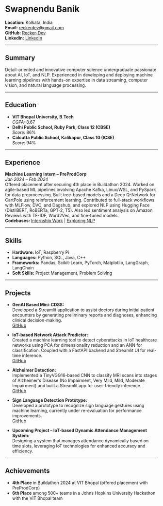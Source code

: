 # Swapnendu Banik

**Location:** Kolkata, India  
**Email:** [reckerdev@gmail.com](mailto:reckerdev@gmail.com)  
**GitHub:** [Recker-Dev](https://github.com/Recker-Dev)  
**LinkedIn:** [LinkedIn](https://www.linkedin.com/feed/)

---

## Summary
Detail-oriented and innovative computer science undergraduate passionate about AI, IoT, and NLP. Experienced in developing and deploying machine learning pipelines with hands-on expertise in data streaming, computer vision, and natural language processing.

---

## Education
- **VIT Bhopal University, B.Tech**  
  *CGPA:* 8.67
- **Delhi Public School, Ruby Park, Class 12 (CBSE)**  
  *Score:* 86%
- **Calcutta Public School, Kalikapur, Class 10 (ICSE)**  
  *Score:* 94%

---

## Experience

**Machine Learning Intern – PreProdCorp**  
*Jan 2024 – Feb 2024*  
Offered placement after securing 4th place in Buildathon 2024. Worked on agile-based ML pipelines involving Apache Kafka, Linux/WSL, and PySpark for data preprocessing. Built tree-based models and a Deep Q-Network for CartPole using reinforcement learning. Contributed to full-stack workflows with MLFlow, DVC, and Dagshub, and explored NLP using Hugging Face (DistilBERT, RoBERTa, GPT-2, T5). Also led sentiment analysis on Amazon Reviews with TF-IDF, Word2Vec, and fine-tuned models.  
**Codebases:** [Internship Work](https://github.com/Recker-Dev/PreProd-Internship-Work) | [Exploring NLP](https://github.com/Recker-Dev/Exploring-NLP)

---

## Skills
- **Hardware:** IoT, Raspberry Pi  
- **Languages:** Python, SQL, Java, C++  
- **Frameworks:** Pandas, Scikit-Learn, PyTorch, Matplotlib, LangGraph, LangChain  
- **Soft Skills:** Project Management, Problem Solving

---

## Projects
- **GenAI Based Mini-CDSS:**  
  Developed a Streamlit application to assist doctors during initial patient encounters by generating preliminary reports and diagnoses, enhancing clinical decision-making.  
  [GitHub](https://github.com/Recker-Dev/Mini-CDSS-Streamlit-Frontend)

- **IoT-based Network Attack Predictor:**  
  Created a machine learning tool to detect cyberattacks in IoT healthcare networks using PCA for dimensionality reduction and an ANN for classification. Coupled with a FastAPI backend and Streamlit UI for real-time inference.  
  [GitHub](https://github.com/Recker-Dev/IOT-Healthcare-Network-Traffic-Attack-Predictor)

- **Alzheimer Detection:**  
  Implemented a TinyVGG16-based CNN to classify MRI scans into stages of Alzheimer's Disease (No Impairment, Very Mild, Mild, Moderate Impairment) and built a Streamlit app for user-friendly inference.  
  [GitHub](https://github.com/Recker-Dev/alzheimer-cnn-tinyVGG16)

- **Sign Language Detection Prototype:**  
  Developed a prototype to recognize sign language gestures using machine learning, currently under re-evaluation for performance improvements.  
  [GitHub](https://github.com/Recker-Dev/Project-Sanket-Sign-Language-Detection-Prototype)

- **Upcoming Project – IoT-based Dynamic Attendance Management System:**  
  Designing a system that manages attendance dynamically based on time slots, leveraging IoT technologies for enhanced accuracy and efficiency.

---

## Achievements
- **4th Place** in Buildathon 2024 at VIT Bhopal (offered placement with PreProdCorp)
- **6th Place** among 500+ teams in a Johns Hopkins University Hackathon with the VIT Bhopal team
